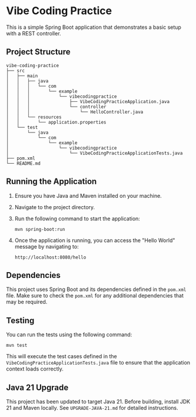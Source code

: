 # Vibe Coding Practice

This is a simple Spring Boot application that demonstrates a basic setup with a REST controller.

## Project Structure

```
vibe-coding-practice
├── src
│   ├── main
│   │   ├── java
│   │   │   └── com
│   │   │       └── example
│   │   │           └── vibecodingpractice
│   │   │               ├── VibeCodingPracticeApplication.java
│   │   │               └── controller
│   │   │                   └── HelloController.java
│   │   └── resources
│   │       └── application.properties
│   └── test
│       └── java
│           └── com
│               └── example
│                   └── vibecodingpractice
│                       └── VibeCodingPracticeApplicationTests.java
├── pom.xml
└── README.md
```

## Running the Application

1. Ensure you have Java and Maven installed on your machine.
2. Navigate to the project directory.
3. Run the following command to start the application:

   ```
   mvn spring-boot:run
   ```

4. Once the application is running, you can access the "Hello World" message by navigating to:

   ```
   http://localhost:8080/hello
   ```

## Dependencies

This project uses Spring Boot and its dependencies defined in the `pom.xml` file. Make sure to check the `pom.xml` for any additional dependencies that may be required.

## Testing

You can run the tests using the following command:

```
mvn test
```

This will execute the test cases defined in the `VibeCodingPracticeApplicationTests.java` file to ensure that the application context loads correctly.

## Java 21 Upgrade

This project has been updated to target Java 21. Before building, install JDK 21 and Maven locally. See `UPGRADE-JAVA-21.md` for detailed instructions.